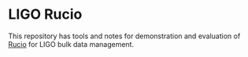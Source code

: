 # LIGO Rucio
This repository has tools and notes for demonstration and evaluation of
[Rucio](https://rucio.cern.ch/) for LIGO bulk data management.
